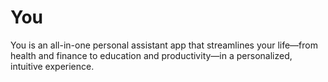 # You
You is an all-in-one personal assistant app that streamlines your life—from health and finance to education and productivity—in a personalized, intuitive experience.
